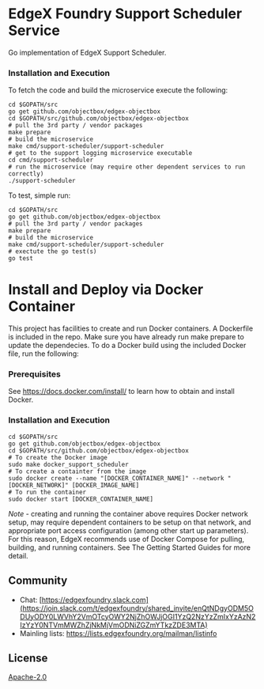 # EdgeX Foundry Support Scheduler Service

Go implementation of EdgeX Support Scheduler.

### Installation and Execution ###
To fetch the code and build the microservice execute the following:


```
cd $GOPATH/src
go get github.com/objectbox/edgex-objectbox
cd $GOPATH/src/github.com/objectbox/edgex-objectbox
# pull the 3rd party / vendor packages
make prepare
# build the microservice
make cmd/support-scheduler/support-scheduler
# get to the support logging microservice executable
cd cmd/support-scheduler
# run the microservice (may require other dependent services to run correctly)
./support-scheduler
```
To test, simple run:

```
cd $GOPATH/src
go get github.com/objectbox/edgex-objectbox
# pull the 3rd party / vendor packages
make prepare
# build the microservice
make cmd/support-scheduler/support-scheduler
# exectute the go test(s)
go test
```

# Install and Deploy via Docker Container #
This project has facilities to create and run Docker containers.  A Dockerfile is included in the repo. Make sure you have already run make prepare to update the dependecies. To do a Docker build using the included Docker file, run the following:

### Prerequisites ###
See https://docs.docker.com/install/ to learn how to obtain and install Docker.

### Installation and Execution ###

```
cd $GOPATH/src
go get github.com/objectbox/edgex-objectbox
cd $GOPATH/src/github.com/objectbox/edgex-objectbox
# To create the Docker image
sudo make docker_support_scheduler
# To create a containter from the image
sudo docker create --name "[DOCKER_CONTAINER_NAME]" --network "[DOCKER_NETWORK]" [DOCKER_IMAGE_NAME]
# To run the container
sudo docker start [DOCKER_CONTAINER_NAME]
```

*Note* - creating and running the container above requires Docker network setup, may require dependent containers to be setup on that network, and appropriate port access configuration (among other start up parameters).  For this reason, EdgeX recommends use of Docker Compose for pulling, building, and running containers.  See The Getting Started Guides for more detail.
 
## Community
- Chat: [https://edgexfoundry.slack.com](https://join.slack.com/t/edgexfoundry/shared_invite/enQtNDgyODM5ODUyODY0LWVhY2VmOTcyOWY2NjZhOWJjOGI1YzQ2NzYzZmIxYzAzN2IzYzY0NTVmMWZhZjNkMjVmODNiZGZmYTkzZDE3MTA)
- Mainling lists: https://lists.edgexfoundry.org/mailman/listinfo

## License
[Apache-2.0](LICENSE)
